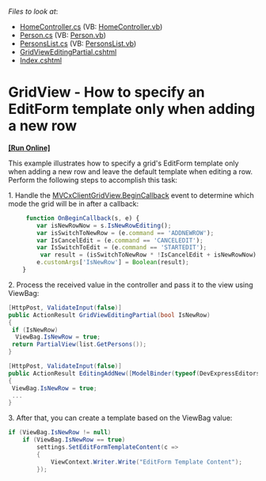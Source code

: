 <!-- default file list -->
*Files to look at*:

* [HomeController.cs](./CS/Sample/Controllers/HomeController.cs) (VB: [HomeController.vb](./VB/Sample/Controllers/HomeController.vb))
* [Person.cs](./CS/Sample/Models/Person.cs) (VB: [Person.vb](./VB/Sample/Models/Person.vb))
* [PersonsList.cs](./CS/Sample/Models/PersonsList.cs) (VB: [PersonsList.vb](./VB/Sample/Models/PersonsList.vb))
* [GridViewEditingPartial.cshtml](./CS/Sample/Views/Home/GridViewEditingPartial.cshtml)
* [Index.cshtml](./CS/Sample/Views/Home/Index.cshtml)
<!-- default file list end -->
# GridView - How to specify an EditForm template only when adding a new row
<!-- run online -->
**[[Run Online]](https://codecentral.devexpress.com/t223758/)**
<!-- run online end -->


<p>This example illustrates how to specify a grid's EditForm template only when adding a new row and leave the default template when editing a row. Perform the following steps to accomplish this task:</p>
<p>1. Handle the <a href="https://documentation.devexpress.com/#AspNet/DevExpressWebMVCScriptsMVCxClientGridView_BeginCallbacktopic">MVCxClientGridView.BeginCallback</a> event to determine which mode the grid will be in after a callback:</p>


```js
     function OnBeginCallback(s, e) {
        var isNewRowNow = s.IsNewRowEditing();
        var isSwitchToNewRow = (e.command == 'ADDNEWROW');
        var IsCancelEdit = (e.command == 'CANCELEDIT');
        var IsSwitchToEdit = (e.command == 'STARTEDIT');
         var result = (isSwitchToNewRow * !IsCancelEdit + isNewRowNow) * !IsSwitchToEdit;
        e.customArgs['IsNewRow'] = Boolean(result);
    }

```


<p>2. Process the received value in the controller and pass it to the view using ViewBag:</p>


```cs
[HttpPost, ValidateInput(false)]
public ActionResult GridViewEditingPartial(bool IsNewRow)
{
 if (IsNewRow)
  ViewBag.IsNewRow = true;
 return PartialView(list.GetPersons());
}

[HttpPost, ValidateInput(false)]
public ActionResult EditingAddNew([ModelBinder(typeof(DevExpressEditorsBinder))] Person person)
{
 ViewBag.IsNewRow = true;
 ...
}

```


<p>3. After that, you can create a template based on the ViewBag value:</p>


```cs
if (ViewBag.IsNewRow != null)
    if (ViewBag.IsNewRow == true)
        settings.SetEditFormTemplateContent(c =>
        {
            ViewContext.Writer.Write("EditForm Template Content");
        });
```



<br/>


